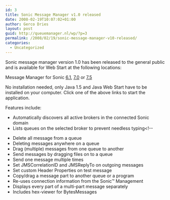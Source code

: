 ```yaml
---
id: 3
title: Sonic Message Manager v1.0 released
date: 2008-02-19T10:07:02+01:00
author: Gerco Dries
layout: post
guid: http://queuemanager.nl/wp/?p=3
permalink: /2008/02/19/sonic-message-manager-v10-released/
categories:
  - Uncategorized
---
```

Sonic message manager version 1.0 has been released to the general public and is available for Web Start at the following locations:

Message Manager for Sonic [6.1](../6.1/SonicMessageManager.jnlp), [7.0](../7.0/SonicMessageManager.jnlp) or [7.5](../7.5/SonicMessageManager.jnlp)

No installation needed, only Java 1.5 and Java Web Start have to be installed on your computer. Click one of the above links to start the application.

Features include:

  * Automatically discovers all active brokers in the connected Sonic domain
  * Lists queues on the selected broker to prevent needless typing<!--
<li-->

  * Delete all message from a queue
  * Deleting messages anywhere on a queue
  * Drag (multiple) messages from one queue to another
  * Send messages by dragging files on to a queue
  * Send one message multiple times
  * Set JMSCorrelationID and JMSReplyTo on outgoing messages
  * Set custom Header Properties on test message
  * Copy/drag a message part to another queue or a program
  * Re-uses connection information from the Sonic™ Management
  * Displays every part of a multi-part message separately
  * Includes hex-viewer for BytesMessages